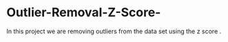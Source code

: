 # Outlier-Removal-Z-Score-
In this project we are removing outliers from the data set using the z score .

